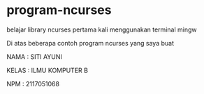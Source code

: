 # program-ncurses
belajar library ncurses pertama kali menggunakan terminal mingw

 Di atas beberapa contoh program ncurses yang saya buat
 
 NAMA : SITI AYUNI 
 
 KELAS : ILMU KOMPUTER B
 
 NPM : 2117051068
 

